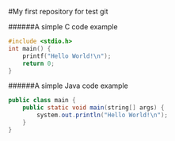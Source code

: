 #My first repository for test git

######A simple C code example
``` c
#include <stdio.h>
int main() {
	printf("Hello World!\n");
	return 0;
}
```

######A simple Java code example
``` java
public class main {
	public static void main(string[] args) {
		system.out.println("Hello World!\n");	
	}
}
```
